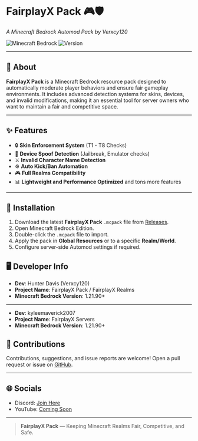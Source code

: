 # FairplayX Pack 🎮🛡️
*A Minecraft Bedrock Automod Pack by Verxcy120*

![Minecraft Bedrock](https://img.shields.io/badge/Minecraft-Bedrock%20Edition-5C2D91?style=for-the-badge&logo=minecraft)
![Version](https://img.shields.io/badge/Version-1.21.90+-brightgreen?style=for-the-badge)


---

## 📜 About
**FairplayX Pack** is a Minecraft Bedrock resource pack designed to automatically moderate player behaviors and ensure fair gameplay environments. It includes advanced detection systems for skins, devices, and invalid modifications, making it an essential tool for server owners who want to maintain a fair and competitive space.

---

## ✨ Features
- 🔒 **Skin Enforcement System** (T1 - T8 Checks)
- 🚫 **Device Spoof Detection** (Jailbreak, Emulator checks)
- ⚔️ **Invalid Character Name Detection**
- ⚙️ **Auto Kick/Ban Automation**
- 🎮 **Full Realms Compatibility**
- 📊 **Lightweight and Performance Optimized**
and tons more features
---

## 🧰 Installation
1. Download the latest **FairplayX Pack** `.mcpack` file from [Releases](https://github.com/Verxcy120/FairplayX-Pack/releases/tag/FairplayX).
2. Open Minecraft Bedrock Edition.
3. Double-click the `.mcpack` file to import.
4. Apply the pack in **Global Resources** or to a specific **Realm/World**.
5. Configure server-side Automod settings if required.



## 🖥️ Developer Info
- **Dev**: Hunter Davis (Verxcy120)
- **Project Name**: FairplayX Pack / FairplayX Realms
- **Minecraft Bedrock Version**: 1.21.90+
---
- **Dev**: kyleemaverick2007
- **Project Name**: FairplayX Servers
- **Minecraft Bedrock Version**: 1.21.90+


## 🤝 Contributions
Contributions, suggestions, and issue reports are welcome! Open a pull request or issue on [GitHub](#).

---

## 🌐 Socials
- Discord: [Join Here](https://discord.gg/5QHDW69qFF)
- YouTube: [Coming Soon](#)

---

> **FairplayX Pack** — Keeping Minecraft Realms Fair, Competitive, and Safe.

